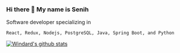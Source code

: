 ### Hi there 👋 My name is Senih

Software developer specializing in

```React, Redux, Nodejs, PostgreSQL, Java, Spring Boot, and Python```

[![Windard's github stats](https://github-readme-stats.vercel.app/api?username=aydinsenih&show_icons=true&theme=dark)](https://github.com/aydinsenih)

<!--
**aydinsenih/aydinsenih** is a ✨ _special_ ✨ repository because its `README.md` (this file) appears on your GitHub profile.

Here are some ideas to get you started:

- 🔭 I’m currently working on ...
- 🌱 I’m currently learning ...
- 👯 I’m looking to collaborate on ...
- 🤔 I’m looking for help with ...
- 💬 Ask me about ...
- 📫 How to reach me: ...
- 😄 Pronouns: ...
- ⚡ Fun fact: ...
-->
